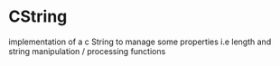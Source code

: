 # CString
implementation of a c String to manage some properties i.e length and string manipulation / processing functions
